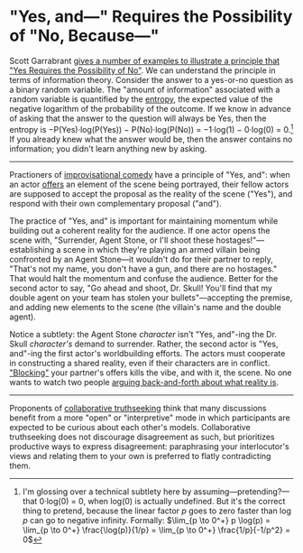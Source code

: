 # "Yes, and—" Requires the Possibility of "No, Because—"

Scott Garrabrant [gives a number of examples to illustrate a principle that "Yes Requires the Possibility of No"](https://www.lesswrong.com/posts/G5TwJ9BGxcgh5DsmQ/yes-requires-the-possibility-of-no). We can understand the principle in terms of information theory. Consider the answer to a yes-or-no question as a binary random variable. The "amount of information" associated with a random variable is quantified by the [entropy](https://en.wikipedia.org/wiki/Entropy_(information_theory)), the expected value of the negative logarithm of the probability of the outcome. If we know in advance of asking that the answer to the question will always be Yes, then the entropy is −P(Yes)·log(P(Yes)) − P(No)·log(P(No)) = −1·log(1) − 0·log(0) = 0.[^undefined-convention] If you already knew what the answer would be, then the answer contains no information; you didn't learn anything new by asking.

[^undefined-convention]: I'm glossing over a technical subtlety here by assuming—pretending?—that 0·log(0) = 0, when log(0) is actually undefined. But it's the correct thing to pretend, because the linear factor $p$ goes to zero faster than $\log p$ can go to negative infinity. Formally: $\lim_{p \to 0^+} p \log(p) = \lim_{p \to 0^+} \frac{\log(p)}{1/p} = \lim_{p \to 0^+} \frac{1/p}{-1/p^2} = 0$

----

Practioners of [improvisational comedy](https://en.wikipedia.org/wiki/Improvisational_theatre) have a principle of "Yes, and": when an actor [offers](https://improwiki.com/en/wiki/improv/offer) an element of the scene being portrayed, their fellow actors are supposed to accept the proposal as the reality of the scene ("Yes"), and respond with their own complementary proposal ("and").

The practice of "Yes, and" is important for maintaining momentum while building out a coherent reality for the audience. If one actor opens the scene with, "Surrender, Agent Stone, or I'll shoot these hostages!"—establishing a scene in which they're playing an armed villain being confronted by an Agent Stone—it wouldn't do for their partner to reply, "That's not my name, you don't have a gun, and there are no hostages." That would halt the momentum and confuse the audience. Better for the second actor to say, "Go ahead and shoot, Dr. Skull! You'll find that my double agent on your team has stolen your bullets"—accepting the premise, and adding new elements to the scene (the villain's name and the double agent).

Notice a subtlety: the Agent Stone _character_ isn't "Yes, and"-ing the Dr. Skull _character's_ demand to surrender. Rather, the second actor is "Yes, and"-ing the first actor's worldbuilding efforts. The actors must cooperate in constructing a shared reality, even if their characters are in conflict. ["Blocking"](https://improwiki.com/en/wiki/improv/blocking) your partner's offers kills the vibe, and with it, the scene. No one wants to watch two people [arguing back-and-forth about what reality is](https://www.lesswrong.com/posts/yr4pSJweTnF6QDHHC/comment-on-four-layers-of-intellectual-conversation).

----

Proponents of [collaborative truthseeking](https://www.lesswrong.com/posts/ckwzjbfHTCdPs2Y4J/collaborative-truth-seeking) think that many discussions benefit from a more "open" or "interpretive" mode in which participants are expected to be curious about each other's models. Collaborative truthseeking does not discourage disagreement as such, but prioritizes productive ways to express disagreement: paraphrasing your interlocutor's views and relating them to your own is preferred to flatly contradicting them.
